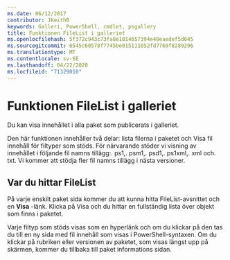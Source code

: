 ```yaml
---
ms.date: 06/12/2017
contributor: JKeithB
keywords: Galleri, PowerShell, cmdlet, psgallery
title: Funktionen FileList i galleriet
ms.openlocfilehash: 5f372c943c73fa8e1014657394e40eaedef5d045
ms.sourcegitcommit: 6545c60578f7745be015111052fd7769f8289296
ms.translationtype: MT
ms.contentlocale: sv-SE
ms.lasthandoff: 04/22/2020
ms.locfileid: "71329010"
---
```

# <a name="filelist-feature-in-the-gallery"></a>Funktionen FileList i galleriet

Du kan visa innehållet i alla paket som publicerats i galleriet.

Den här funktionen innehåller två delar: lista filerna i paketet och Visa fil innehåll för filtyper som stöds. För närvarande stöder vi visning av innehållet i följande fil namns tillägg:. ps1,. psm1,. psd1,. ps1xml,. xml och. txt. Vi kommer att stödja fler fil namns tillägg i nästa versioner.

## <a name="where-to-find-filelist"></a>Var du hittar FileList

På varje enskilt paket sida kommer du att kunna hitta FileList-avsnittet och en **Visa** -länk. Klicka på Visa och du hittar en fullständig lista över objekt som finns i paketet.

Varje filtyp som stöds visas som en hyperlänk och om du klickar på den tas du till en ny sida med fil innehåll som visas i PowerShell-syntaxen. Om du klickar på rubriken eller versionen av paketet, som visas längst upp på skärmen, kommer du tillbaka till paket informations sidan.
